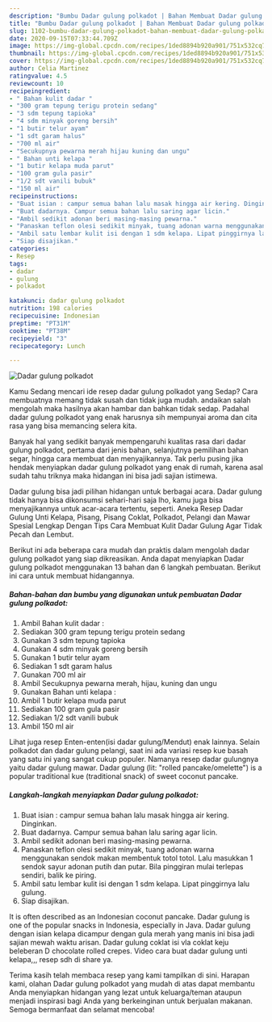 ```yaml
---
description: "Bumbu Dadar gulung polkadot | Bahan Membuat Dadar gulung polkadot Yang Enak Dan Lezat"
title: "Bumbu Dadar gulung polkadot | Bahan Membuat Dadar gulung polkadot Yang Enak Dan Lezat"
slug: 1102-bumbu-dadar-gulung-polkadot-bahan-membuat-dadar-gulung-polkadot-yang-enak-dan-lezat
date: 2020-09-15T07:33:44.709Z
image: https://img-global.cpcdn.com/recipes/1ded8894b920a901/751x532cq70/dadar-gulung-polkadot-foto-resep-utama.jpg
thumbnail: https://img-global.cpcdn.com/recipes/1ded8894b920a901/751x532cq70/dadar-gulung-polkadot-foto-resep-utama.jpg
cover: https://img-global.cpcdn.com/recipes/1ded8894b920a901/751x532cq70/dadar-gulung-polkadot-foto-resep-utama.jpg
author: Celia Martinez
ratingvalue: 4.5
reviewcount: 10
recipeingredient:
- " Bahan kulit dadar "
- "300 gram tepung terigu protein sedang"
- "3 sdm tepung tapioka"
- "4 sdm minyak goreng bersih"
- "1 butir telur ayam"
- "1 sdt garam halus"
- "700 ml air"
- "Secukupnya pewarna merah hijau kuning dan ungu"
- " Bahan unti kelapa "
- "1 butir kelapa muda parut"
- "100 gram gula pasir"
- "1/2 sdt vanili bubuk"
- "150 ml air"
recipeinstructions:
- "Buat isian : campur semua bahan lalu masak hingga air kering. Dinginkan."
- "Buat dadarnya. Campur semua bahan lalu saring agar licin."
- "Ambil sedikit adonan beri masing-masing pewarna."
- "Panaskan teflon olesi sedikit minyak, tuang adonan warna menggunakan sendok makan membentuk totol totol. Lalu masukkan 1 sendok sayur adonan putih dan putar. Bila pinggiran mulai terlepas sendiri, balik ke piring."
- "Ambil satu lembar kulit isi dengan 1 sdm kelapa. Lipat pinggirnya lalu gulung."
- "Siap disajikan."
categories:
- Resep
tags:
- dadar
- gulung
- polkadot

katakunci: dadar gulung polkadot 
nutrition: 198 calories
recipecuisine: Indonesian
preptime: "PT31M"
cooktime: "PT38M"
recipeyield: "3"
recipecategory: Lunch

---
```



![Dadar gulung polkadot](https://img-global.cpcdn.com/recipes/1ded8894b920a901/751x532cq70/dadar-gulung-polkadot-foto-resep-utama.jpg)

Kamu Sedang mencari ide resep dadar gulung polkadot yang Sedap? Cara membuatnya memang tidak susah dan tidak juga mudah. andaikan salah mengolah maka hasilnya akan hambar dan bahkan tidak sedap. Padahal dadar gulung polkadot yang enak harusnya sih mempunyai aroma dan cita rasa yang bisa memancing selera kita.

Banyak hal yang sedikit banyak mempengaruhi kualitas rasa dari dadar gulung polkadot, pertama dari jenis bahan, selanjutnya pemilihan bahan segar, hingga cara membuat dan menyajikannya. Tak perlu pusing jika hendak menyiapkan dadar gulung polkadot yang enak di rumah, karena asal sudah tahu triknya maka hidangan ini bisa jadi sajian istimewa.

Dadar gulung bisa jadi pilihan hidangan untuk berbagai acara. Dadar gulung tidak hanya bisa dikonsumsi sehari-hari saja lho, kamu juga bisa menyajikannya untuk acar-acara tertentu, seperti. Aneka Resep Dadar Gulung Unti Kelapa, Pisang, Pisang Coklat, Polkadot, Pelangi dan Mawar Spesial Lengkap Dengan Tips Cara Membuat Kulit Dadar Gulung Agar Tidak Pecah dan Lembut.


Berikut ini ada beberapa cara mudah dan praktis dalam mengolah dadar gulung polkadot yang siap dikreasikan. Anda dapat menyiapkan Dadar gulung polkadot menggunakan 13 bahan dan 6 langkah pembuatan. Berikut ini cara untuk membuat hidangannya.

<!--inarticleads1-->

##### Bahan-bahan dan bumbu yang digunakan untuk pembuatan Dadar gulung polkadot:

1. Ambil  Bahan kulit dadar :
1. Sediakan 300 gram tepung terigu protein sedang
1. Gunakan 3 sdm tepung tapioka
1. Gunakan 4 sdm minyak goreng bersih
1. Gunakan 1 butir telur ayam
1. Sediakan 1 sdt garam halus
1. Gunakan 700 ml air
1. Ambil Secukupnya pewarna merah, hijau, kuning dan ungu
1. Gunakan  Bahan unti kelapa :
1. Ambil 1 butir kelapa muda parut
1. Sediakan 100 gram gula pasir
1. Sediakan 1/2 sdt vanili bubuk
1. Ambil 150 ml air


Lihat juga resep Enten-enten(isi dadar gulung/Mendut) enak lainnya. Selain polkadot dan dadar gulung pelangi, saat ini ada variasi resep kue basah yang satu ini yang sangat cukup populer. Namanya resep dadar gulungnya yaitu dadar gulung mawar. Dadar gulung (lit: &#34;rolled pancake/omelette&#34;) is a popular traditional kue (traditional snack) of sweet coconut pancake. 

<!--inarticleads2-->

##### Langkah-langkah menyiapkan Dadar gulung polkadot:

1. Buat isian : campur semua bahan lalu masak hingga air kering. Dinginkan.
1. Buat dadarnya. Campur semua bahan lalu saring agar licin.
1. Ambil sedikit adonan beri masing-masing pewarna.
1. Panaskan teflon olesi sedikit minyak, tuang adonan warna menggunakan sendok makan membentuk totol totol. Lalu masukkan 1 sendok sayur adonan putih dan putar. Bila pinggiran mulai terlepas sendiri, balik ke piring.
1. Ambil satu lembar kulit isi dengan 1 sdm kelapa. Lipat pinggirnya lalu gulung.
1. Siap disajikan.


It is often described as an Indonesian coconut pancake. Dadar gulung is one of the popular snacks in Indonesia, especially in Java. Dadar gulung dengan isian kelapa dicampur dengan gula merah yang manis ini bisa jadi sajian mewah waktu arisan. Dadar gulung coklat isi vla coklat keju beleberan D chocolate rolled crepes. Video cara buat dadar gulung unti kelapa,,, resep sdh di share ya. 

Terima kasih telah membaca resep yang kami tampilkan di sini. Harapan kami, olahan Dadar gulung polkadot yang mudah di atas dapat membantu Anda menyiapkan hidangan yang lezat untuk keluarga/teman ataupun menjadi inspirasi bagi Anda yang berkeinginan untuk berjualan makanan. Semoga bermanfaat dan selamat mencoba!
